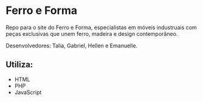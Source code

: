 # Ferro e Forma
Repo para o site do Ferro e Forma, especialistas em móveis industruais com peças exclusivas que unem ferro, madeira e design contemporâneo.

Desenvolvedores: Talia, Gabriel, Hellen e Emanuelle.

## Utiliza:
- HTML
- PHP
- JavaScript
